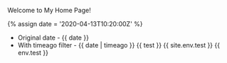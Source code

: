 ---
---

Welcome to My Home Page!

{% assign date = '2020-04-13T10:20:00Z' %}

- Original date - {{ date }}
- With timeago filter - {{ date | timeago }}
{{ test }}
{{ site.env.test }}
{{ env.test }}
